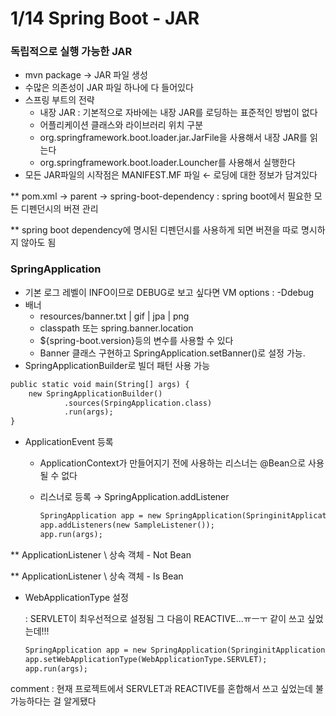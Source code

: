 # 1/14 Spring Boot - JAR

### 독립적으로 실행 가능한 JAR

- mvn package → JAR 파일 생성
- 수많은 의존성이 JAR 파일 하나에 다 들어있다
- 스프링 부트의 전략
    - 내장 JAR : 기본적으로 자바에는 내장 JAR를 로딩하는 표준적인 방법이 없다
    - 어플리케이션 클래스와 라이브러리 위치 구분
    - org.springframework.boot.loader.jar.JarFile을 사용해서 내장 JAR를 읽는다
    - org.springframework.boot.loader.Louncher를 사용해서 실행한다
- 모든 JAR파일의 시작점은 MANIFEST.MF 파일 ← 로딩에 대한 정보가 담겨있다

** pom.xml → parent → spring-boot-dependency : spring boot에서 필요한 모든 디펜던시의 버젼 관리

** spring boot dependency에 명시된 디펜던시를 사용하게 되면 버젼을 따로 명시하지 않아도 됨

### SpringApplication

- 기본 로그 레벨이 INFO이므로 DEBUG로 보고 싶다면 VM options : -Ddebug
- 배너
    - resources/banner.txt | gif | jpa | png
    - classpath 또는 spring.banner.location
    - ${spring-boot.version}등의 변수를 사용할 수 있다
    - Banner 클래스 구현하고 SpringApplication.setBanner()로 설정 가능.
- SpringApplicationBuilder로 빌더 패턴 사용 가능

```xml
public static void main(String[] args) {
	new SpringApplicationBuilder()
			.sources(SrpingApplication.class)
			.run(args);
}
```

- ApplicationEvent 등록
    - ApplicationContext가 만들어지기 전에 사용하는 리스너는 @Bean으로 사용될 수 없다
    - 리스너로 등록 → SpringApplication.addListener
        
        ```xml
        SpringApplication app = new SpringApplication(SpringinitApplication.class);
        app.addListeners(new SampleListener());
        app.run(args);
        ```
        

** ApplicationListener \\<ApplicationStartingEvent> 상속 객체 - Not Bean

** ApplicationListener \\<ApplicationStartedEvent> 상속 객체 - Is Bean

- WebApplicationType 설정
    
    : SERVLET이 최우선적으로 설정됨 그 다음이 REACTIVE...ㅠㅡㅜ 같이 쓰고 싶었는데!!!
    
    ```xml
    SpringApplication app = new SpringApplication(SpringinitApplication.class);
    app.setWebApplicationType(WebApplicationType.SERVLET);
    app.run(args);
    ```
    

comment : 현재 프로젝트에서 SERVLET과 REACTIVE를 혼합해서 쓰고 싶었는데 불가능하다는 걸 알게됐다
